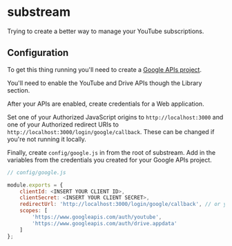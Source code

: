 # substream
Trying to create a better way to manage your YouTube subscriptions.

## Configuration
To get this thing running you'll need to create a [Google APIs project](https://console.developers.google.com/apis/dashboard).

You'll need to enable the YouTube and Drive APIs though the Library section.

After your APIs are enabled, create credentials for a Web application.

Set one of your Authorized JavaScript origins to `http://localhost:3000` and one of your Authorized redirect URIs to `http://localhost:3000/login/google/callback`. These can be changed if you're not running it locally.

Finally, create `config/google.js` in from the root of substream. Add in the variables from the credentials you created for your Google APIs project.

```javascript
// config/google.js

module.exports = {
    clientId: <INSERT YOUR CLIENT ID>,
    clientSecret: <INSERT YOUR CLIENT SECRET>,
    redirectUrl: 'http://localhost:3000/login/google/callback', // or your custom callback
    scopes: [
        'https://www.googleapis.com/auth/youtube',
        'https://www.googleapis.com/auth/drive.appdata'
    ]
};
```